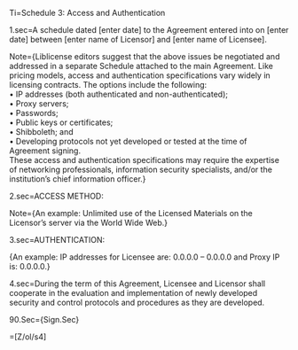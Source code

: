 Ti=Schedule 3: Access and Authentication

1.sec=A schedule dated [enter date] to the Agreement entered into on [enter date] between [enter name of Licensor] and [enter name of Licensee].

Note={Liblicense editors suggest that the above issues be negotiated and addressed in a separate Schedule attached to the main Agreement. Like pricing models, access and authentication specifications vary widely in licensing contracts. The options include the following: <br>•	IP addresses (both authenticated and non-authenticated);<br>•	Proxy servers; <br>•	Passwords;<br>•	Public keys or certificates;<br>•	Shibboleth; and <br>•	Developing protocols not yet developed or tested at the time of Agreement signing. <br> These access and authentication specifications may require the expertise of networking professionals, information security specialists, and/or the institution’s chief information officer.}

2.sec=ACCESS METHOD:

Note={An example: Unlimited use of the Licensed Materials on the Licensor’s server via the World Wide Web.}

3.sec=AUTHENTICATION:

{An example: IP addresses for Licensee are: 0.0.0.0 – 0.0.0.0 and Proxy IP is: 0.0.0.0.}

4.sec=During the term of this Agreement, Licensee and Licensor shall cooperate in the evaluation and implementation of newly developed security and control protocols and procedures as they are developed.

90.Sec={Sign.Sec}

=[Z/ol/s4]



